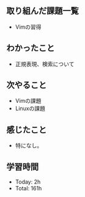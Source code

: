 ## 取り組んだ課題一覧
- Vimの習得
## わかったこと
- 正規表現、検索について
## 次やること
- Vimの課題
- Linuxの課題
## 感じたこと
- 特になし。
## 学習時間
- Today: 2h
- Total: 161h

<!--```toggl
LIST
FROM 2024-04-09 TO 2024-04-09
INCLUDE PROJECTS "HappinessChain", "Self-Study"
```-->
<!--```toggl
SUMMARY
FROM 2024-01-01 TO 2024-04-09
INCLUDE PROJECTS "HappinessChain", "Self-Study"
```-->
